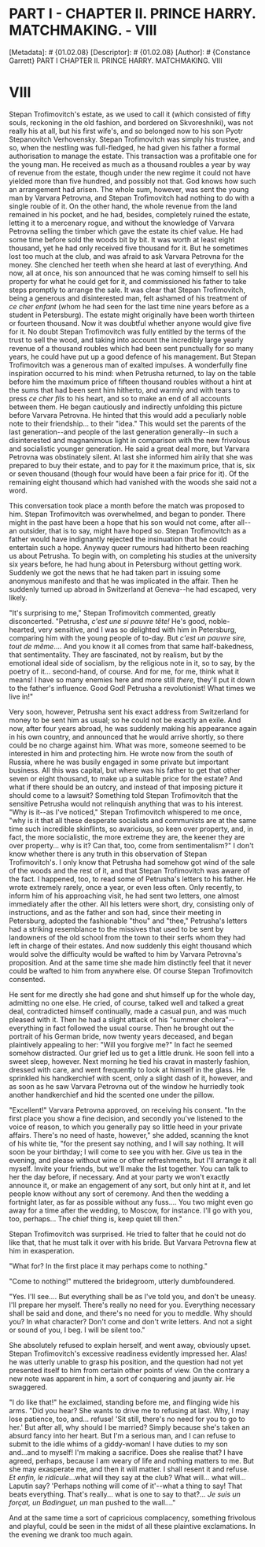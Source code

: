 # PART I - CHAPTER II. PRINCE HARRY. MATCHMAKING. - VIII
[Metadata]: # {01.02.08}
[Descriptor]: # {01.02.08}
[Author]: # {Constance Garrett}
PART I
CHAPTER II. PRINCE HARRY. MATCHMAKING.
VIII
# VIII
Stepan Trofimovitch's estate, as we used to call it (which consisted of fifty
souls, reckoning in the old fashion, and bordered on Skvoreshniki), was not
really his at all, but his first wife's, and so belonged now to his son Pyotr
Stepanovitch Verhovensky. Stepan Trofimovitch was simply his trustee, and so,
when the nestling was full-fledged, he had given his father a formal
authorisation to manage the estate. This transaction was a profitable one for
the young man. He received as much as a thousand roubles a year by way of
revenue from the estate, though under the new regime it could not have yielded
more than five hundred, and possibly not that. God knows how such an
arrangement had arisen. The whole sum, however, was sent the young man by
Varvara Petrovna, and Stepan Trofimovitch had nothing to do with a single
rouble of it. On the other hand, the whole revenue from the land remained in
his pocket, and he had, besides, completely ruined the estate, letting it to a
mercenary rogue, and without the knowledge of Varvara Petrovna selling the
timber which gave the estate its chief value. He had some time before sold the
woods bit by bit. It was worth at least eight thousand, yet he had only
received five thousand for it. But he sometimes lost too much at the club, and
was afraid to ask Varvara Petrovna for the money. She clenched her teeth when
she heard at last of everything. And now, all at once, his son announced that
he was coming himself to sell his property for what he could get for it, and
commissioned his father to take steps promptly to arrange the sale. It was
clear that Stepan Trofimovitch, being a generous and disinterested man, felt
ashamed of his treatment of _ce cher enfant_ (whom he had seen for the last
time nine years before as a student in Petersburg). The estate might originally
have been worth thirteen or fourteen thousand. Now it was doubtful whether
anyone would give five for it. No doubt Stepan Trofimovitch was fully entitled
by the terms of the trust to sell the wood, and taking into account the
incredibly large yearly revenue of a thousand roubles which had been sent
punctually for so many years, he could have put up a good defence of his
management. But Stepan Trofimovitch was a generous man of exalted impulses. A
wonderfully fine inspiration occurred to his mind: when Petrusha returned, to
lay on the table before him the maximum price of fifteen thousand roubles
without a hint at the sums that had been sent him hitherto, and warmly and with
tears to press _ce cher fils_ to his heart, and so to make an end of all
accounts between them. He began cautiously and indirectly unfolding this
picture before Varvara Petrovna. He hinted that this would add a peculiarly
noble note to their friendship... to their "idea." This would set the parents
of the last generation--and people of the last generation generally--in such a
disinterested and magnanimous light in comparison with the new frivolous and
socialistic younger generation. He said a great deal more, but Varvara Petrovna
was obstinately silent. At last she informed him airily that she was prepared
to buy their estate, and to pay for it the maximum price, that is, six or seven
thousand (though four would have been a fair price for it). Of the remaining
eight thousand which had vanished with the woods she said not a word.

This conversation took place a month before the match was proposed to him.
Stepan Trofimovitch was overwhelmed, and began to ponder. There might in the
past have been a hope that his son would not come, after all--an outsider, that
is to say, might have hoped so. Stepan Trofimovitch as a father would have
indignantly rejected the insinuation that he could entertain such a hope.
Anyway queer rumours had hitherto been reaching us about Petrusha. To begin
with, on completing his studies at the university six years before, he had hung
about in Petersburg without getting work. Suddenly we got the news that he had
taken part in issuing some anonymous manifesto and that he was implicated in
the affair. Then he suddenly turned up abroad in Switzerland at Geneva--he had
escaped, very likely.

"It's surprising to me," Stepan Trofimovitch commented, greatly disconcerted.
"Petrusha, _c'est une si pauvre tête!_ He's good, noble-hearted, very
sensitive, and I was so delighted with him in Petersburg, comparing him with
the young people of to-day. But _c'est un pauvre sire, tout de même_.... And
you know it all comes from that same half-bakedness, that sentimentality. They
are fascinated, not by realism, but by the emotional ideal side of socialism,
by the religious note in it, so to say, by the poetry of it... second-hand, of
course. And for me, for me, think what it means! I have so many enemies here
and more still _there_, they'll put it down to the father's influence. Good
God! Petrusha a revolutionist! What times we live in!"

Very soon, however, Petrusha sent his exact address from Switzerland for money
to be sent him as usual; so he could not be exactly an exile. And now, after
four years abroad, he was suddenly making his appearance again in his own
country, and announced that he would arrive shortly, so there could be no
charge against him. What was more, someone seemed to be interested in him and
protecting him. He wrote now from the south of Russia, where he was busily
engaged in some private but important business. All this was capital, but where
was his father to get that other seven or eight thousand, to make up a suitable
price for the estate? And what if there should be an outcry, and instead of
that imposing picture it should come to a lawsuit? Something told Stepan
Trofimovitch that the sensitive Petrusha would not relinquish anything that was
to his interest. "Why is it--as I've noticed," Stepan Trofimovitch whispered to
me once, "why is it that all these desperate socialists and communists are at
the same time such incredible skinflints, so avaricious, so keen over property,
and, in fact, the more socialistic, the more extreme they are, the keener they
are over property... why is it? Can that, too, come from sentimentalism?" I
don't know whether there is any truth in this observation of Stepan
Trofimovitch's. I only know that Petrusha had somehow got wind of the sale of
the woods and the rest of it, and that Stepan Trofimovitch was aware of the
fact. I happened, too, to read some of Petrusha's letters to his father. He
wrote extremely rarely, once a year, or even less often. Only recently, to
inform him of his approaching visit, he had sent two letters, one almost
immediately after the other. All his letters were short, dry, consisting only
of instructions, and as the father and son had, since their meeting in
Petersburg, adopted the fashionable "thou" and "thee," Petrusha's letters had a
striking resemblance to the missives that used to be sent by landowners of the
old school from the town to their serfs whom they had left in charge of their
estates. And now suddenly this eight thousand which would solve the difficulty
would be wafted to him by Varvara Petrovna's proposition. And at the same time
she made him distinctly feel that it never could be wafted to him from anywhere
else. Of course Stepan Trofimovitch consented.

He sent for me directly she had gone and shut himself up for the whole day,
admitting no one else. He cried, of course, talked well and talked a great
deal, contradicted himself continually, made a casual pun, and was much pleased
with it. Then he had a slight attack of his "summer cholera"--everything in
fact followed the usual course. Then he brought out the portrait of his German
bride, now twenty years deceased, and began plaintively appealing to her: "Will
you forgive me?" In fact he seemed somehow distracted. Our grief led us to get
a little drunk. He soon fell into a sweet sleep, however. Next morning he tied
his cravat in masterly fashion, dressed with care, and went frequently to look
at himself in the glass. He sprinkled his handkerchief with scent, only a
slight dash of it, however, and as soon as he saw Varvara Petrovna out of the
window he hurriedly took another handkerchief and hid the scented one under the
pillow.

"Excellent!" Varvara Petrovna approved, on receiving his consent. "In the first
place you show a fine decision, and secondly you've listened to the voice of
reason, to which you generally pay so little heed in your private affairs.
There's no need of haste, however," she added, scanning the knot of his white
tie, "for the present say nothing, and I will say nothing. It will soon be your
birthday; I will come to see you with her. Give us tea in the evening, and
please without wine or other refreshments, but I'll arrange it all myself.
Invite your friends, but we'll make the list together. You can talk to her the
day before, if necessary. And at your party we won't exactly announce it, or
make an engagement of any sort, but only hint at it, and let people know
without any sort of ceremony. And then the wedding a fortnight later, as far as
possible without any fuss.... You two might even go away for a time after the
wedding, to Moscow, for instance. I'll go with you, too, perhaps... The chief
thing is, keep quiet till then."

Stepan Trofimovitch was surprised. He tried to falter that he could not do like
that, that he must talk it over with his bride. But Varvara Petrovna flew at
him in exasperation.

"What for? In the first place it may perhaps come to nothing."

"Come to nothing!" muttered the bridegroom, utterly dumbfoundered.

"Yes. I'll see.... But everything shall be as I've told you, and don't be
uneasy. I'll prepare her myself. There's really no need for you. Everything
necessary shall be said and done, and there's no need for you to meddle. Why
should you? In what character? Don't come and don't write letters. And not a
sight or sound of you, I beg. I will be silent too."

She absolutely refused to explain herself, and went away, obviously upset.
Stepan Trofimovitch's excessive readiness evidently impressed her. Alas! he was
utterly unable to grasp his position, and the question had not yet presented
itself to him from certain other points of view. On the contrary a new note was
apparent in him, a sort of conquering and jaunty air. He swaggered.

"I do like that!" he exclaimed, standing before me, and flinging wide his arms.
"Did you hear? She wants to drive me to refusing at last. Why, I may lose
patience, too, and... refuse! 'Sit still, there's no need for you to go to
her.' But after all, why should I be married? Simply because she's taken an
absurd fancy into her heart. But I'm a serious man, and I can refuse to submit
to the idle whims of a giddy-woman! I have duties to my son and...and to
myself! I'm making a sacrifice. Does she realise that? I have agreed, perhaps,
because I am weary of life and nothing matters to me. But she may exasperate
me, and then it will matter. I shall resent it and refuse. _Et enfin, le
ridicule_...what will they say at the club? What will... what will... Laputin
say? 'Perhaps nothing will come of it'--what a thing to say! That beats
everything. That's really... what is one to say to that?... _Je suis un forçat,
un Badinguet, un_ man pushed to the wall...."

And at the same time a sort of capricious complacency, something frivolous and
playful, could be seen in the midst of all these plaintive exclamations. In the
evening we drank too much again.

